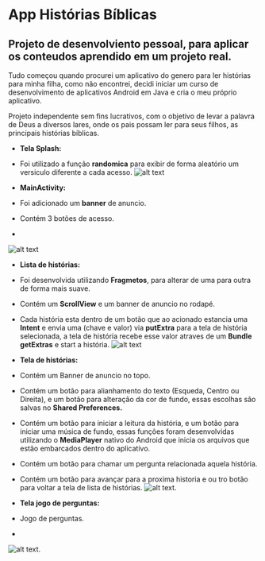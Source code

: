 # App Histórias Bíblicas

## Projeto de desenvolviento pessoal, para aplicar os conteudos aprendido em um projeto real.
Tudo começou quando procurei um aplicativo do genero para ler histórias para minha filha, como não encontrei, decidi iniciar um curso de desenvolvimento de aplicativos Android em Java e cria o meu próprio aplicativo.

Projeto independente sem fins lucrativos, com o objetivo de levar a palavra de Deus a diversos lares, onde os pais possam ler para seus filhos,
as principais histórias bíblicas.

- **Tela Splash:** 
- Foi utilizado a função **randomica** para exibir de forma aleatório um versiculo diferente a cada acesso.
![alt text](https://github.com/rst-tec/AppHistoria/blob/AndroidNovaVersao/ImagensTelas/App-Tela-01.jpeg)

- **MainActivity:** 
- Foi adicionado um **banner** de anuncio. 
- Contém 3 botões de acesso.
- 
![alt text](https://github.com/rst-tec/AppHistoria/blob/AndroidNovaVersao/ImagensTelas/App-Tela-02.jpeg)


- **Lista de histórias:** 
- Foi desenvolvida utilizando **Fragmetos**, para alterar de uma para outra de forma mais suave.
- Contém um **ScrollView** e um banner de anuncio no rodapé.
- Cada história esta dentro de um botão que ao acionado estancia uma **Intent** e envia uma (chave e valor) via **putExtra** para a tela de história selecionada, a tela de história recebe esse valor atraves de um **Bundle** **getExtras** e start a história.
![alt text](https://github.com/rst-tec/AppHistoria/blob/AndroidNovaVersao/ImagensTelas/App-Tela-03.jpeg)


- **Tela de histórias:** 
- Contém um Banner de anuncio no topo.
- Contém um botão para alianhamento do texto (Esqueda, Centro ou Direita), e um botão para alteração da cor de fundo, essas escolhas são salvas no **Shared Preferences.**
- Contém um botão para iniciar a leitura da história, e um botão para iniciar uma música de fundo, essas funções foram desenvolvidas utilizando o **MediaPlayer** nativo do Android que inicia os arquivos que estão embarcados dentro do aplicativo.
- Contém um botão para chamar um pergunta relacionada aquela história.
- Contém um botão para avançar para a proxima historia e ou tro botão para voltar a tela de lista de histórias.
![alt text](https://github.com/rst-tec/AppHistoria/blob/AndroidNovaVersao/ImagensTelas/App-Tela-04.jpeg).


- **Tela jogo de perguntas:** 
- Jogo de perguntas.
- 
![alt text](https://github.com/rst-tec/AppHistoria/blob/AndroidNovaVersao/ImagensTelas/App-Tela-05.jpeg).


